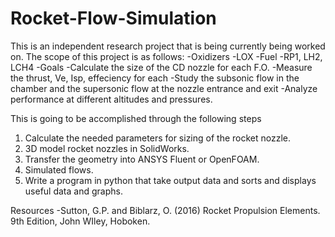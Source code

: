 # Rocket-Flow-Simulation

This is an independent research project that is being currently being worked on.
The scope of this project is as follows:
-Oxidizers
  -LOX
-Fuel
  -RP1, LH2, LCH4
-Goals
  -Calculate the size of the CD nozzle for each F.O.
  -Measure the thrust, Ve, Isp, effeciency for each
  -Study the subsonic flow in the chamber and the supersonic flow at the nozzle entrance and exit
  -Analyze performance at different altitudes and pressures.

This is going to be accomplished through the following steps
1. Calculate the needed parameters for sizing of the rocket nozzle.
2. 3D model rocket nozzles in SolidWorks.
3. Transfer the geometry into ANSYS Fluent or OpenFOAM.
4. Simulated flows.
5. Write a program in python that take output data and sorts and displays useful data and graphs.

Resources
-Sutton, G.P. and Biblarz, O. (2016) Rocket Propulsion Elements. 9th Edition, John WIley, Hoboken.
